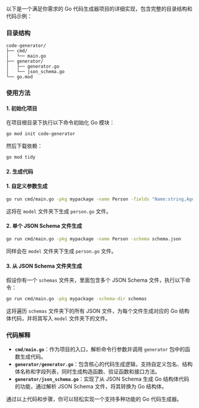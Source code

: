 以下是一个满足你需求的 Go 代码生成器项目的详细实现，包含完整的目录结构和代码示例：

### 目录结构
```
code-generator/
├── cmd/
│   └── main.go
├── generator/
│   ├── generator.go
│   └── json_schema.go
└── go.mod
```

### 使用方法

#### 1. 初始化项目
在项目根目录下执行以下命令初始化 Go 模块：
```sh
go mod init code-generator
```
然后下载依赖：
```sh
go mod tidy
```

#### 2. 生成代码
#### 1. 自定义参数生成
```sh
go run cmd/main.go -pkg mypackage -name Person -fields "Name:string,Age:int"
```
这将在 `model` 文件夹下生成 `person.go` 文件。

#### 2. 单个 JSON Schema 文件生成
```sh
go run cmd/main.go -pkg mypackage -name Person -schema schema.json
```
同样会在 `model` 文件夹下生成 `person.go` 文件。

#### 3. 从 JSON Schema 文件夹生成
假设你有一个 `schemas` 文件夹，里面包含多个 JSON Schema 文件，执行以下命令：
```sh
go run cmd/main.go -pkg mypackage -schema-dir schemas
```
这将遍历 `schemas` 文件夹下的所有 JSON 文件，为每个文件生成对应的 Go 结构体代码，并将其写入 `model` 文件夹下的文件。

### 代码解释
- **`cmd/main.go`**：作为项目的入口，解析命令行参数并调用 `generator` 包中的函数生成代码。
- **`generator/generator.go`**：包含核心的代码生成逻辑，支持自定义包名、结构体名称和字段列表，同时生成构造函数、验证函数和接口方法。
- **`generator/json_schema.go`**：实现了从 JSON Schema 生成 Go 结构体代码的功能，通过解析 JSON Schema 文件，将其转换为 Go 结构体。

通过以上代码和步骤，你可以轻松实现一个支持多种功能的 Go 代码生成器。